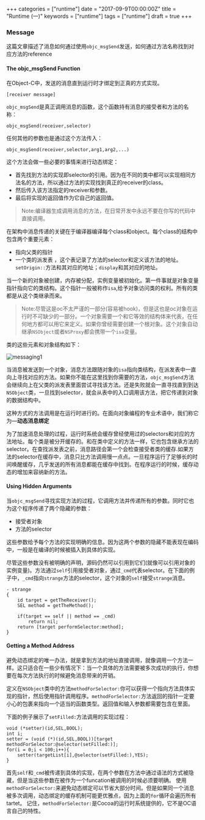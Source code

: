 +++
categories = ["runtime"]
date = "2017-09-9T00:00:00Z"
title = "Runtime (一)"
keywords = ["runtime"]
tags = ["runtime"]
draft = true
+++

<!--more-->
### Message
这篇文章描述了消息如何通过使用`objc_msgSend`发送，如何通过方法名称找到对应方法的reference

#### The objc_msgSend Function
在Object-C中，发送的消息直到运行时才绑定到正真的方式实现。
```
[receiver message]
```
`objc_msgSend`是真正调用消息的函数，这个函数持有消息的接受者和方法的名称：
```
objc_msgSend(receiver,selector)
```
任何其他的参数也是通过这个方法传入：
```
objc_msgSend(receiver,selector,arg1,arg2,...)
```
这个方法会做一些必要的事情来进行动态绑定：

- 首先找到方法的实现即selector的引用。因为在不同的类中都可以实现相同方法名的方法，所以通过方法的实现找到真正的receiver的class。
- 然后传入该方法指定的receiver和参数。
- 最后将实现的返回值作为它自己的返回值。

>Note:编译器生成调用消息的方法，在日常开发中永远不要在你写的代码中直接调用。

在架构中消息传递的关键在于编译器编译每个class和object。每个class的结构中包含两个重要元素：

- 指向父类的指针
- 一个类的派发表 ，这个表记录了方法的selector和定义该方法的地址。`setOrigin::`方法和其对应的地址；`display`和其对应的地址。

当一个新的对象被创建，内存被分配，实例变量被初始化。第一件事就是对象变量指针指向它的类结构。这个指针一般被称作`isa`,给予对象访问类的权利。所有的类都是从这个类继承而来。

>Note:尽管这是oc不太严谨的一部分(容易被hook)，但是这也是oc对象在运行时不可缺少的一部分。一个对象需要一个和它等效的结构体来代表，在任何地方都可以用它来定义。如果你曾经需要创建一个根对象。这个对象自动继承`NSObject`或者`NSProxy`都会携带一个`isa`变量。

类的这些元素和对象结构如下：

![messaging1](../../../messaging1.png)

当消息被发送到一个对象，消息方法跟随对象的`isa`指向类结构，在派发表中一直向上寻找对应的方法。如果你不能在这里找到你需要的方法，`objc_msgSend`方法会继续向上在父类的派发表里面尝试寻找该方法。还是失败就会一直寻找直到到达`NSObject`类，一旦找到selector，就会从表中的入口调用该方法，把它传递到对象的数据结构中。

这种方式的方法调用是在运行时进行的。在面向对象编程的专业术语中，我们称它为—**动态消息绑定**

为了加速消息处理的过程，运行时系统会缓存曾经使用过的selectors和对应的方法地址。每个类是被分开缓存的。和在类中定义的方法一样，它也包含继承方法的selector。在查找派发表之前，消息路径会第一个会检查接受者类的缓存.如果方法的selector在缓存中，消息只比方法调用慢一点点。一旦程序运行了足够长的时间唤醒缓存，几乎发送的所有消息都能在缓存中找到。在程序运行的时候，缓存动态的增加来容纳新的方法。

#### Using Hidden Arguments

当`objc_msgSend`寻找实现方法的过程，它调用方法并传递所有的参数。同时它也为这个程序传递了两个隐藏的参数：

- 接受者对象
- 方法的selector

这些参数给予每个方法的实现明确的信息。因为这两个参数的隐藏不能表现在编码中，一般是在编译的时候被插入到具体的实现。

尽管这些参数没有被明确的声明，源码仍然可以引用到它们(就像可以引用对象的实例变量)。方法通过`self`引用接受者对象，通过`_cmd`代表selector。在下面的例子中，`_cmd`指向`strange`方法的selector，这个对象的`self`接受`strange`消息。
```
- strange
{
	id target = getTheReceiver();
	SEL method = getTheMethod();

	if(target == self || method == _cmd)
		return nil;
	return [target performSelector:method];
}
```

#### Getting a Method Address
避免动态绑定的唯一办法，就是拿到方法的地址直接调用，就像调用一个方法一样。这只适合在一些少有情况下：当一个具体的方法需要被多次成功的执行，你想要在每次方法执行的时候避免消息带来的开销。

定义在`NSObject`类中的方法`methodForSelector:`你可以获得一个指向方法具体实现的指针，然后使用指针调用程序。`methodForSelector:`方法返回的指针一定要小心的包裹来指向一个适当的函数类型。返回值和输入参数都需要包含在里面。

下面的例子展示了`setFilled:`方法调用的实现过程：
```
void (*setter)(id,SEL,BOOL);
int i;
setter = (void (*)(id,SEL,BOOL))[target methodForSelector:@selector(setFilled:)];
for(i = 0;i < 100;i++){
	setter(targetList[i],@selector(setFilled:),YES);
}
```
首先`self`和`_cmd`被传递到具体的实现，在两个参数在方法中通过语法的方式被隐藏，但是当这些参数在被作为一个funcation被调用的时候必须要明确。
使用`methodForSelector:`来避免动态绑定可以节省大部分时间。但是如果同一个消息被多次调用，动态绑定的缓存机制可能更优雅点，因为上面的`for`循环会遍历所有tartet。
记住，`methodForSelector:`是Cocoa的运行时系统提供的，它不是OC语言自己的特性。










